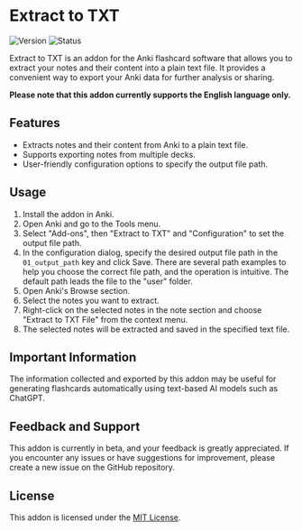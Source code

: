 # Extract to TXT

![Version](https://img.shields.io/badge/version-b1.0.0-blue.svg)
![Status](https://img.shields.io/badge/status-beta-orange.svg)

Extract to TXT is an addon for the Anki flashcard software that allows you to extract your notes and their content into a plain text file. It provides a convenient way to export your Anki data for further analysis or sharing.

**Please note that this addon currently supports the English language only.**

## Features

- Extracts notes and their content from Anki to a plain text file.
- Supports exporting notes from multiple decks.
- User-friendly configuration options to specify the output file path.

## Usage

1. Install the addon in Anki.
2. Open Anki and go to the Tools menu.
3. Select "Add-ons", then "Extract to TXT" and "Configuration" to set the output file path.
4. In the configuration dialog, specify the desired output file path in the `01_output_path` key and click Save. There are several path examples to help you choose the correct file path, and the operation is intuitive. The default path leads the file to the "user" folder.
5. Open Anki's Browse section.
6. Select the notes you want to extract.
7. Right-click on the selected notes in the note section and choose "Extract to TXT File" from the context menu.
8. The selected notes will be extracted and saved in the specified text file.

## Important Information

The information collected and exported by this addon may be useful for generating flashcards automatically using text-based AI models such as ChatGPT.

## Feedback and Support

This addon is currently in beta, and your feedback is greatly appreciated. If you encounter any issues or have suggestions for improvement, please create a new issue on the GitHub repository.

## License

This addon is licensed under the [MIT License](LICENSE).
